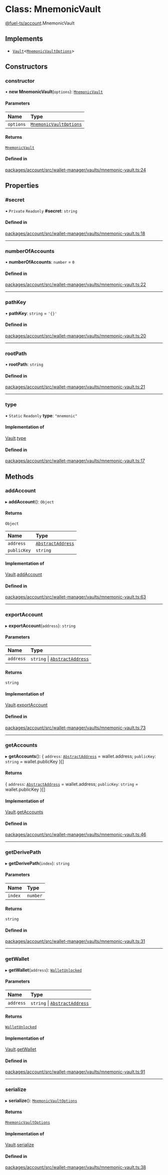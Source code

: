 # Class: MnemonicVault

[@fuel-ts/account](/api/Account/index.md).MnemonicVault

## Implements

- [`Vault`](/api/Account/Vault.md)&lt;[`MnemonicVaultOptions`](/api/Account/MnemonicVaultOptions.md)\>

## Constructors

### constructor

• **new MnemonicVault**(`options`): [`MnemonicVault`](/api/Account/MnemonicVault.md)

#### Parameters

| Name | Type |
| :------ | :------ |
| `options` | [`MnemonicVaultOptions`](/api/Account/MnemonicVaultOptions.md) |

#### Returns

[`MnemonicVault`](/api/Account/MnemonicVault.md)

#### Defined in

[packages/account/src/wallet-manager/vaults/mnemonic-vault.ts:24](https://github.com/FuelLabs/fuels-ts/blob/d0550af1/packages/account/src/wallet-manager/vaults/mnemonic-vault.ts#L24)

## Properties

### #secret

• `Private` `Readonly` **#secret**: `string`

#### Defined in

[packages/account/src/wallet-manager/vaults/mnemonic-vault.ts:18](https://github.com/FuelLabs/fuels-ts/blob/d0550af1/packages/account/src/wallet-manager/vaults/mnemonic-vault.ts#L18)

___

### numberOfAccounts

• **numberOfAccounts**: `number` = `0`

#### Defined in

[packages/account/src/wallet-manager/vaults/mnemonic-vault.ts:22](https://github.com/FuelLabs/fuels-ts/blob/d0550af1/packages/account/src/wallet-manager/vaults/mnemonic-vault.ts#L22)

___

### pathKey

• **pathKey**: `string` = `'{}'`

#### Defined in

[packages/account/src/wallet-manager/vaults/mnemonic-vault.ts:20](https://github.com/FuelLabs/fuels-ts/blob/d0550af1/packages/account/src/wallet-manager/vaults/mnemonic-vault.ts#L20)

___

### rootPath

• **rootPath**: `string`

#### Defined in

[packages/account/src/wallet-manager/vaults/mnemonic-vault.ts:21](https://github.com/FuelLabs/fuels-ts/blob/d0550af1/packages/account/src/wallet-manager/vaults/mnemonic-vault.ts#L21)

___

### type

▪ `Static` `Readonly` **type**: ``"mnemonic"``

#### Implementation of

[Vault](/api/Account/Vault.md).[type](/api/Account/Vault.md#type)

#### Defined in

[packages/account/src/wallet-manager/vaults/mnemonic-vault.ts:17](https://github.com/FuelLabs/fuels-ts/blob/d0550af1/packages/account/src/wallet-manager/vaults/mnemonic-vault.ts#L17)

## Methods

### addAccount

▸ **addAccount**(): `Object`

#### Returns

`Object`

| Name | Type |
| :------ | :------ |
| `address` | [`AbstractAddress`](/api/Interfaces/AbstractAddress.md) |
| `publicKey` | `string` |

#### Implementation of

[Vault](/api/Account/Vault.md).[addAccount](/api/Account/Vault.md#addaccount)

#### Defined in

[packages/account/src/wallet-manager/vaults/mnemonic-vault.ts:63](https://github.com/FuelLabs/fuels-ts/blob/d0550af1/packages/account/src/wallet-manager/vaults/mnemonic-vault.ts#L63)

___

### exportAccount

▸ **exportAccount**(`address`): `string`

#### Parameters

| Name | Type |
| :------ | :------ |
| `address` | `string` \| [`AbstractAddress`](/api/Interfaces/AbstractAddress.md) |

#### Returns

`string`

#### Implementation of

[Vault](/api/Account/Vault.md).[exportAccount](/api/Account/Vault.md#exportaccount)

#### Defined in

[packages/account/src/wallet-manager/vaults/mnemonic-vault.ts:73](https://github.com/FuelLabs/fuels-ts/blob/d0550af1/packages/account/src/wallet-manager/vaults/mnemonic-vault.ts#L73)

___

### getAccounts

▸ **getAccounts**(): { `address`: [`AbstractAddress`](/api/Interfaces/AbstractAddress.md) = wallet.address; `publicKey`: `string` = wallet.publicKey }[]

#### Returns

{ `address`: [`AbstractAddress`](/api/Interfaces/AbstractAddress.md) = wallet.address; `publicKey`: `string` = wallet.publicKey }[]

#### Implementation of

[Vault](/api/Account/Vault.md).[getAccounts](/api/Account/Vault.md#getaccounts)

#### Defined in

[packages/account/src/wallet-manager/vaults/mnemonic-vault.ts:46](https://github.com/FuelLabs/fuels-ts/blob/d0550af1/packages/account/src/wallet-manager/vaults/mnemonic-vault.ts#L46)

___

### getDerivePath

▸ **getDerivePath**(`index`): `string`

#### Parameters

| Name | Type |
| :------ | :------ |
| `index` | `number` |

#### Returns

`string`

#### Defined in

[packages/account/src/wallet-manager/vaults/mnemonic-vault.ts:31](https://github.com/FuelLabs/fuels-ts/blob/d0550af1/packages/account/src/wallet-manager/vaults/mnemonic-vault.ts#L31)

___

### getWallet

▸ **getWallet**(`address`): [`WalletUnlocked`](/api/Account/WalletUnlocked.md)

#### Parameters

| Name | Type |
| :------ | :------ |
| `address` | `string` \| [`AbstractAddress`](/api/Interfaces/AbstractAddress.md) |

#### Returns

[`WalletUnlocked`](/api/Account/WalletUnlocked.md)

#### Implementation of

[Vault](/api/Account/Vault.md).[getWallet](/api/Account/Vault.md#getwallet)

#### Defined in

[packages/account/src/wallet-manager/vaults/mnemonic-vault.ts:91](https://github.com/FuelLabs/fuels-ts/blob/d0550af1/packages/account/src/wallet-manager/vaults/mnemonic-vault.ts#L91)

___

### serialize

▸ **serialize**(): [`MnemonicVaultOptions`](/api/Account/MnemonicVaultOptions.md)

#### Returns

[`MnemonicVaultOptions`](/api/Account/MnemonicVaultOptions.md)

#### Implementation of

[Vault](/api/Account/Vault.md).[serialize](/api/Account/Vault.md#serialize)

#### Defined in

[packages/account/src/wallet-manager/vaults/mnemonic-vault.ts:38](https://github.com/FuelLabs/fuels-ts/blob/d0550af1/packages/account/src/wallet-manager/vaults/mnemonic-vault.ts#L38)
